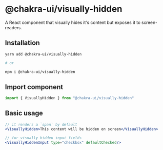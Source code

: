 # @chakra-ui/visually-hidden

A React component that visually hides it's content but exposes it to
screen-readers.

## Installation

```sh
yarn add @chakra-ui/visually-hidden

# or

npm i @chakra-ui/visually-hidden
```

## Import component

```jsx
import { VisuallyHidden } from "@chakra-ui/visually-hidden"
```

## Basic usage

```jsx
// it renders a `span` by default
<VisuallyHidden>This content will be hidden on screen</VisuallyHidden>

// for visually hidden input fields
<VisuallyHiddenInput type="checkbox" defaultChecked/>
```
